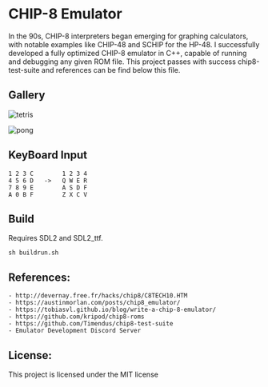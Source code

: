 # CHIP-8 Emulator

In the 90s, CHIP-8 interpreters began emerging for graphing calculators, with notable examples like CHIP-48 and SCHIP for the HP-48. I successfully developed a fully optimized CHIP-8 emulator in C++, capable of
running and debugging any given ROM file. This project passes with success chip8-test-suite and references can be find below this file.


## Gallery

![tetris](https://github.com/user-attachments/assets/1b3110ff-c0a1-44fb-a920-ec25f59ff535)

![pong](https://github.com/user-attachments/assets/cee4babc-06bd-4a0d-a4cb-73c92d719798)

## KeyBoard Input

```text
1 2 3 C        1 2 3 4
4 5 6 D   ->   Q W E R
7 8 9 E        A S D F
A 0 B F        Z X C V
```


## Build

Requires SDL2 and SDL2_ttf. 

`sh buildrun.sh`



## References: 
    - http://devernay.free.fr/hacks/chip8/C8TECH10.HTM
    - https://austinmorlan.com/posts/chip8_emulator/
    - https://tobiasvl.github.io/blog/write-a-chip-8-emulator/
    - https://github.com/kripod/chip8-roms
    - https://github.com/Timendus/chip8-test-suite
    - Emulator Development Discord Server

## License:
This project is licensed under the MIT license    

